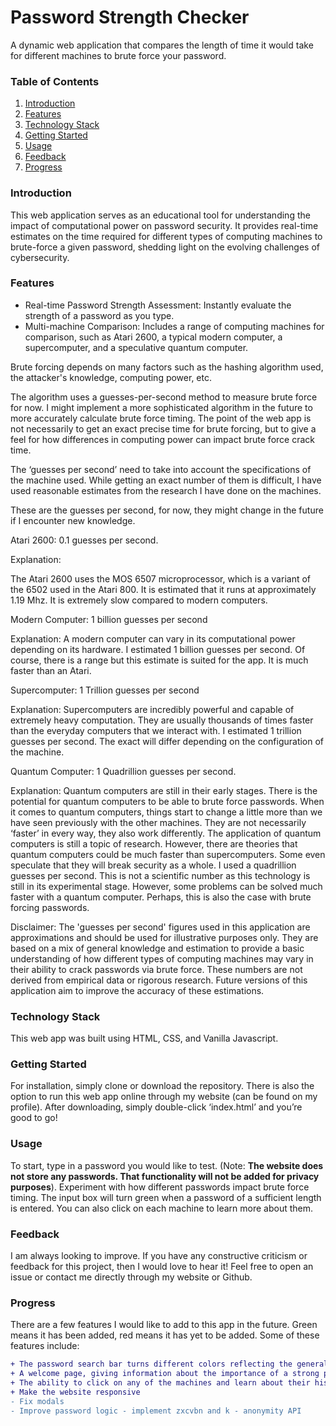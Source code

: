 # Password Strength Checker

A dynamic web application that compares the length of time it would take for different machines to brute force your password. 

### Table of Contents
1. [Introduction](#Introduction) <a name="Introduction"/>
2. [Features](#Features) <a name="Features"/>
3. [Technology Stack](#TechnologyStack) <a name="TechnologyStack"/>
4. [Getting Started](#GettingStarted) <a name="GettingStarted"/>
5. [Usage](#Usage) <a name="Usage"/>
6. [Feedback](#Feedback) <a name="Feedback"/>
7. [Progress](#Progress) <a name="Progress"/>

### Introduction 


This web application serves as an educational tool for understanding the impact of computational power on password security. It provides real-time estimates on the time required for different types of computing machines to brute-force a given password, shedding light on the evolving challenges of cybersecurity.

### Features
- Real-time Password Strength Assessment: Instantly evaluate the strength of a password as you type.
- Multi-machine Comparison: Includes a range of computing machines for comparison, such as Atari 2600, a typical modern computer, a supercomputer, and a speculative quantum computer.

Brute forcing depends on many factors such as the hashing algorithm used, the attacker's knowledge, computing power, etc. 

The algorithm uses a guesses-per-second method to measure brute force for now. I might implement a more sophisticated algorithm in the future to more accurately calculate brute force timing. The point of the web app is not necessarily to get an exact precise time for brute forcing, but to give a feel for how differences in computing power can impact brute force crack time.

The ‘guesses per second’ need to take into account the specifications of the machine used. While getting an exact number of them is difficult, I have used reasonable estimates from the research I have done on the machines. 

These are the guesses per second, for now, they might change in the future if I encounter new knowledge.

Atari 2600: 0.1 guesses per second.

Explanation: 

The Atari 2600 uses the MOS 6507 microprocessor, which is a variant of the 6502 used in the Atari 800. It is estimated that it runs at approximately 1.19 Mhz. It is extremely slow compared to modern computers. 

Modern Computer: 1 billion guesses per second

Explanation: A modern computer can vary in its computational power depending on its hardware. I estimated 1 billion guesses per second. Of course, there is a range but this estimate is suited for the app. It is much faster than an Atari. 

Supercomputer: 1 Trillion guesses per second

Explanation: Supercomputers are incredibly powerful and capable of extremely heavy computation. They are usually thousands of times faster than the everyday computers that we interact with. I estimated 1 trillion guesses per second. The exact will differ depending on the configuration of the machine. 

Quantum Computer: 1 Quadrillion guesses per second.

Explanation: Quantum computers are still in their early stages. There is the potential for quantum computers to be able to brute force passwords. When it comes to quantum computers, things start to change a little more than we have seen previously with the other machines. They are not necessarily ‘faster’ in every way, they also work differently. The application of quantum computers is still a topic of research. However, there are theories that quantum computers could be much faster than supercomputers. Some even speculate that they will break security as a whole. I used a quadrillion guesses per second. This is not a scientific number as this technology is still in its experimental stage. However, some problems can be solved much faster with a quantum computer. Perhaps, this is also the case with brute forcing passwords. 

Disclaimer: The 'guesses per second' figures used in this application are approximations and should be used for illustrative purposes only. They are based on a mix of general knowledge and estimation to provide a basic understanding of how different types of computing machines may vary in their ability to crack passwords via brute force. These numbers are not derived from empirical data or rigorous research. Future versions of this application aim to improve the accuracy of these estimations.


### Technology Stack

This web app was built using HTML, CSS, and Vanilla Javascript. 


### Getting Started

For installation, simply clone or download the repository. There is also the option to run this web app online through my website (can be found on my profile). After downloading, simply double-click ‘index.html’ and you’re good to go!


### Usage

To start, type in a password you would like to test. (Note: **The website does not store any passwords. That functionality will not be added for privacy purposes**). Experiment with how different passwords impact brute force timing. The input box will turn green when a password of a sufficient length is entered. You can also click on each machine to learn more about them.

### Feedback

I am always looking to improve. If you have any constructive criticism or feedback for this project, then I would love to hear it! Feel free to open an issue or contact me directly through my website or Github.

### Progress

There are a few features I would like to add to this app in the future. Green means it has been added, red means it has yet to be added. Some of these features include:
```diff
+ The password search bar turns different colors reflecting the general strength of the password 
+ A welcome page, giving information about the importance of a strong password, welcoming the user, and explaining the purpose behind the app. 
+ The ability to click on any of the machines and learn about their history.
+ Make the website responsive
- Fix modals
- Improve password logic - implement zxcvbn and k - anonymity API



